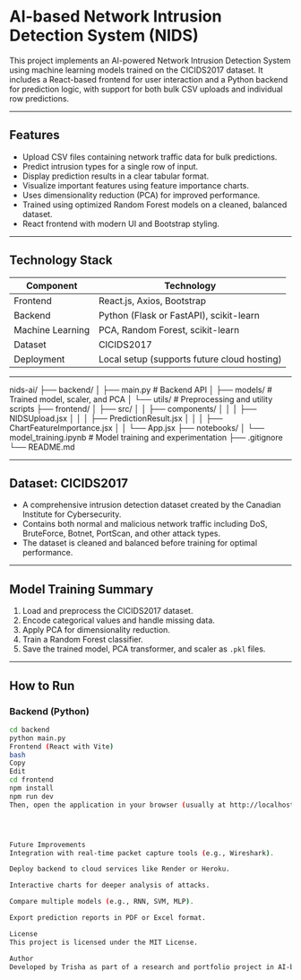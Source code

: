 # AI-based Network Intrusion Detection System (NIDS)

This project implements an AI-powered Network Intrusion Detection System using machine learning models trained on the CICIDS2017 dataset. It includes a React-based frontend for user interaction and a Python backend for prediction logic, with support for both bulk CSV uploads and individual row predictions.

---

## Features

- Upload CSV files containing network traffic data for bulk predictions.
- Predict intrusion types for a single row of input.
- Display prediction results in a clear tabular format.
- Visualize important features using feature importance charts.
- Uses dimensionality reduction (PCA) for improved performance.
- Trained using optimized Random Forest models on a cleaned, balanced dataset.
- React frontend with modern UI and Bootstrap styling.

---

## Technology Stack

| Component        | Technology                             |
|------------------|-----------------------------------------|
| Frontend         | React.js, Axios, Bootstrap              |
| Backend          | Python (Flask or FastAPI), scikit-learn |
| Machine Learning | PCA, Random Forest, scikit-learn        |
| Dataset          | CICIDS2017                              |
| Deployment       | Local setup (supports future cloud hosting) |

---
nids-ai/
├── backend/
│ ├── main.py # Backend API
│ ├── models/ # Trained model, scaler, and PCA
│ └── utils/ # Preprocessing and utility scripts
├── frontend/
│ ├── src/
│ │ ├── components/
│ │ │ ├── NIDSUpload.jsx
│ │ │ ├── PredictionResult.jsx
│ │ │ ├── ChartFeatureImportance.jsx
│ │ └── App.jsx
├── notebooks/
│ └── model_training.ipynb # Model training and experimentation
├── .gitignore
└── README.md

---

## Dataset: CICIDS2017

- A comprehensive intrusion detection dataset created by the Canadian Institute for Cybersecurity.
- Contains both normal and malicious network traffic including DoS, BruteForce, Botnet, PortScan, and other attack types.
- The dataset is cleaned and balanced before training for optimal performance.

---

## Model Training Summary

1. Load and preprocess the CICIDS2017 dataset.
2. Encode categorical values and handle missing data.
3. Apply PCA for dimensionality reduction.
4. Train a Random Forest classifier.
5. Save the trained model, PCA transformer, and scaler as `.pkl` files.

---

## How to Run

### Backend (Python)

```bash
cd backend
python main.py
Frontend (React with Vite)
bash
Copy
Edit
cd frontend
npm install
npm run dev
Then, open the application in your browser (usually at http://localhost:5173).




Future Improvements
Integration with real-time packet capture tools (e.g., Wireshark).

Deploy backend to cloud services like Render or Heroku.

Interactive charts for deeper analysis of attacks.

Compare multiple models (e.g., RNN, SVM, MLP).

Export prediction reports in PDF or Excel format.

License
This project is licensed under the MIT License.

Author
Developed by Trisha as part of a research and portfolio project in AI-based cybersecurity.


